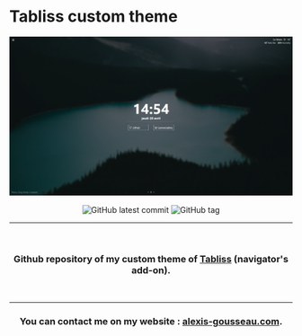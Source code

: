 # Tabliss custom theme

<div align="center">

![Banner of the github account](./assets/images/visual.png)

![GitHub latest commit](https://badgen.net/github/last-commit/alexis-gss/tabliss-custom-theme?color=6c757d)
![GitHub tag](https://img.shields.io/github/tag/alexis-gss/tabliss-custom-theme?color=6c757d)


---

</br>

### Github repository of my custom theme of [Tabliss](https://github.com/joelshepherd/tabliss) (navigator's add-on).

</br>

---

### You can contact me on my website : [alexis-gousseau.com](https://www.alexis-gousseau.com).

</div>